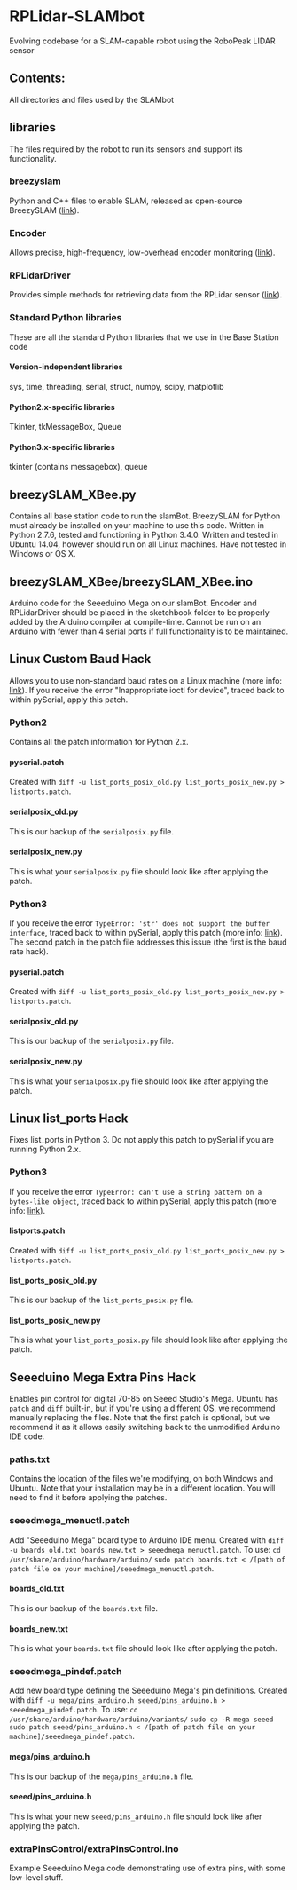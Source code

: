 RPLidar-SLAMbot
===============

Evolving codebase for a SLAM-capable robot using the RoboPeak LIDAR sensor

Contents:
---------

All directories and files used by the SLAMbot

## libraries
The files required by the robot to run its sensors and support its functionality.
### breezyslam
Python and C++ files to enable SLAM, released as open-source BreezySLAM ([link](http://home.wlu.edu/~levys/software/breezyslam/)).
### Encoder
Allows precise, high-frequency, low-overhead encoder monitoring ([link](http://www.pjrc.com/teensy/td_libs_Encoder.html)).
### RPLidarDriver
Provides simple methods for retrieving data from the RPLidar sensor ([link](http://rplidar.robopeak.com/subsites/rplidar/download.html)).
### Standard Python libraries
These are all the standard Python libraries that we use in the Base Station code
#### Version-independent libraries
sys, time, threading, serial, struct, numpy, scipy, matplotlib
#### Python2.x-specific libraries
Tkinter, tkMessageBox, Queue
#### Python3.x-specific libraries
tkinter (contains messagebox), queue

## breezySLAM_XBee.py
Contains all base station code to run the slamBot.  BreezySLAM for Python must already be installed on your machine to use this code.  Written in Python 2.7.6, tested and functioning in Python 3.4.0.  Written and tested in Ubuntu 14.04, however should run on all Linux machines.  Have not tested in Windows or OS X.

## breezySLAM_XBee/breezySLAM_XBee.ino
Arduino code for the Seeeduino Mega on our slamBot.  Encoder and RPLidarDriver should be placed in the sketchbook folder to be properly added by the Arduino compiler at compile-time.  Cannot be run on an Arduino with fewer than 4 serial ports if full functionality is to be maintained.

## Linux Custom Baud Hack
Allows you to use non-standard baud rates on a Linux machine (more info: [link](https://groups.google.com/forum/#!msg/ultimaker/BNjPpoJpfrE/Xmbp0XxTWXEJ)).
If you receive the error "Inappropriate ioctl for device", traced back to within pySerial, apply this patch.
### Python2
Contains all the patch information for Python 2.x.
#### pyserial.patch
Created with `diff -u list_ports_posix_old.py list_ports_posix_new.py > listports.patch`.
#### serialposix_old.py
This is our backup of the `serialposix.py` file.
#### serialposix_new.py
This is what your `serialposix.py` file should look like after applying the patch.
### Python3
If you receive the error `TypeError: 'str' does not support the buffer interface`, traced back to within pySerial, apply this patch (more info: [link](http://stackoverflow.com/questions/5471158/typeerror-str-does-not-support-the-buffer-interface)).  The second patch in the patch file addresses this issue (the first is the baud rate hack).
#### pyserial.patch
Created with `diff -u list_ports_posix_old.py list_ports_posix_new.py > listports.patch`.
#### serialposix_old.py
This is our backup of the `serialposix.py` file.
#### serialposix_new.py
This is what your `serialposix.py` file should look like after applying the patch.


## Linux list_ports Hack
Fixes list_ports in Python 3.  Do not apply this patch to pySerial if you are running Python 2.x.
### Python3
If you receive the error `TypeError: can't use a string pattern on a bytes-like object`, traced back to within pySerial, apply this patch (more info: [link](http://stackoverflow.com/questions/5184483/python-typeerror-on-regex)).
#### listports.patch
Created with `diff -u list_ports_posix_old.py list_ports_posix_new.py > listports.patch`.
#### list_ports_posix_old.py
This is our backup of the `list_ports_posix.py` file.
#### list_ports_posix_new.py
This is what your `list_ports_posix.py` file should look like after applying the patch.


## Seeeduino Mega Extra Pins Hack
Enables pin control for digital 70-85 on Seeed Studio's Mega.
Ubuntu has `patch` and `diff` built-in, but if you're using a different OS, we recommend manually replacing the files.
Note that the first patch is optional, but we recommend it as it allows easily switching back to the unmodified Arduino IDE code.
### paths.txt
Contains the location of the files we're modifying, on both Windows and Ubuntu.  Note that your installation may be in a different location.  You will need to find it before applying the patches.
### seeedmega_menuctl.patch
Add "Seeeduino Mega" board type to Arduino IDE menu.
Created with `diff -u boards_old.txt boards_new.txt > seeedmega_menuctl.patch`.
To use:
`cd /usr/share/arduino/hardware/arduino/`
`sudo patch boards.txt < /[path of patch file on your machine]/seeedmega_menuctl.patch`.
#### boards_old.txt
This is our backup of the `boards.txt` file.
#### boards_new.txt
This is what your `boards.txt` file should look like after applying the patch.
### seeedmega_pindef.patch
Add new board type defining the Seeeduino Mega's pin definitions.
Created with `diff -u mega/pins_arduino.h seeed/pins_arduino.h > seeedmega_pindef.patch`.
To use:
`cd /usr/share/arduino/hardware/arduino/variants/`
`sudo cp -R mega seeed`
`sudo patch seeed/pins_arduino.h < /[path of patch file on your machine]/seeedmega_pindef.patch`.
#### mega/pins_arduino.h
This is our backup of the `mega/pins_arduino.h` file.
#### seeed/pins_arduino.h
This is what your new `seeed/pins_arduino.h` file should look like after applying the patch.
### extraPinsControl/extraPinsControl.ino
Example Seeeduino Mega code demonstrating use of extra pins, with some low-level stuff.
